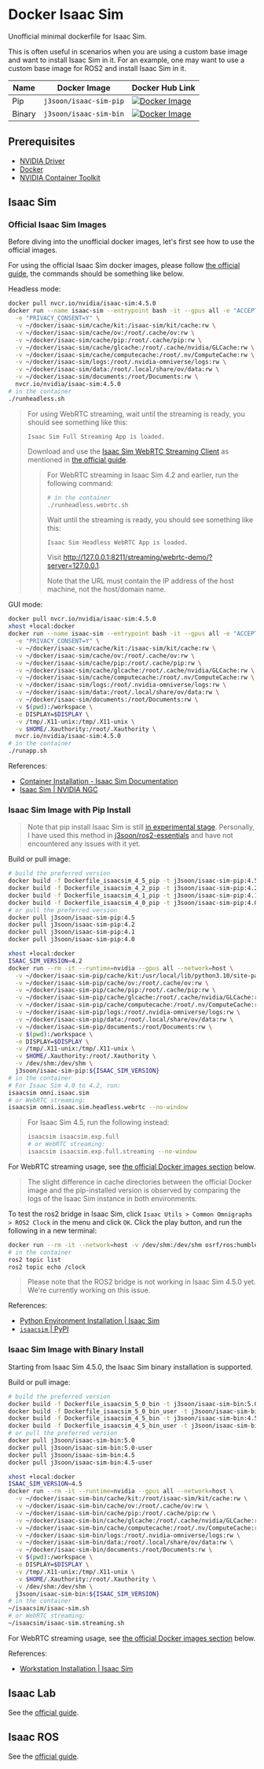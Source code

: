 # Docker Isaac Sim

Unofficial minimal dockerfile for Isaac Sim.

This is often useful in scenarios when you are using a custom base image and want to install Isaac Sim in it. For an example, one may want to use a custom base image for ROS2 and install Isaac Sim in it.

| Name | Docker Image | Docker Hub Link |
|------|--------------|-----------------|
| Pip | `j3soon/isaac-sim-pip` | [![Docker Image](https://img.shields.io/badge/dockerhub-image-important.svg?logo=docker)](https://hub.docker.com/r/j3soon/isaac-sim-pip/tags) |
| Binary | `j3soon/isaac-sim-bin` | [![Docker Image](https://img.shields.io/badge/dockerhub-image-important.svg?logo=docker)](https://hub.docker.com/r/j3soon/isaac-sim-bin/tags) |

## Prerequisites

- [NVIDIA Driver](https://ubuntu.com/server/docs/nvidia-drivers-installation)
- [Docker](https://docs.docker.com/engine/install/ubuntu/)
- [NVIDIA Container Toolkit](https://docs.nvidia.com/datacenter/cloud-native/container-toolkit/latest/install-guide.html)

## Isaac Sim

### Official Isaac Sim Images

Before diving into the unofficial docker images, let's first see how to use the official images.

For using the official Isaac Sim docker images, please follow [the official guide](https://docs.isaacsim.omniverse.nvidia.com/latest/installation/install_container.html#container-deployment), the commands should be something like below.

Headless mode:

```sh
docker pull nvcr.io/nvidia/isaac-sim:4.5.0
docker run --name isaac-sim --entrypoint bash -it --gpus all -e "ACCEPT_EULA=Y" --rm --network=host \
  -e "PRIVACY_CONSENT=Y" \
  -v ~/docker/isaac-sim/cache/kit:/isaac-sim/kit/cache:rw \
  -v ~/docker/isaac-sim/cache/ov:/root/.cache/ov:rw \
  -v ~/docker/isaac-sim/cache/pip:/root/.cache/pip:rw \
  -v ~/docker/isaac-sim/cache/glcache:/root/.cache/nvidia/GLCache:rw \
  -v ~/docker/isaac-sim/cache/computecache:/root/.nv/ComputeCache:rw \
  -v ~/docker/isaac-sim/logs:/root/.nvidia-omniverse/logs:rw \
  -v ~/docker/isaac-sim/data:/root/.local/share/ov/data:rw \
  -v ~/docker/isaac-sim/documents:/root/Documents:rw \
  nvcr.io/nvidia/isaac-sim:4.5.0
# in the container
./runheadless.sh
```

> For using WebRTC streaming, wait until the streaming is ready, you should see something like this:
> 
> ```
> Isaac Sim Full Streaming App is loaded.
> ```
> 
> Download and use the [Isaac Sim WebRTC Streaming Client](https://docs.isaacsim.omniverse.nvidia.com/latest/installation/download.html#isaac-sim-latest-release) as mentioned in [the official guide](https://docs.isaacsim.omniverse.nvidia.com/latest/installation/manual_livestream_clients.html#isaac-sim-setup-livestream-webrtc).
> 
> > For WebRTC streaming in Isaac Sim 4.2 and earlier, run the following command:
> >
> > ```sh
> > # in the container
> > ./runheadless.webrtc.sh
> > ```
> > Wait until the streaming is ready, you should see something like this:
> > ```
> > Isaac Sim Headless WebRTC App is loaded.
> > ```
> >
> > Visit <http://127.0.0.1:8211/streaming/webrtc-demo/?server=127.0.0.1>.
> >
> > Note that the URL must contain the IP address of the host machine, not the host/domain name.

GUI mode:

```sh
docker pull nvcr.io/nvidia/isaac-sim:4.5.0
xhost +local:docker
docker run --name isaac-sim --entrypoint bash -it --gpus all -e "ACCEPT_EULA=Y" --rm --network=host \
  -e "PRIVACY_CONSENT=Y" \
  -v ~/docker/isaac-sim/cache/kit:/isaac-sim/kit/cache:rw \
  -v ~/docker/isaac-sim/cache/ov:/root/.cache/ov:rw \
  -v ~/docker/isaac-sim/cache/pip:/root/.cache/pip:rw \
  -v ~/docker/isaac-sim/cache/glcache:/root/.cache/nvidia/GLCache:rw \
  -v ~/docker/isaac-sim/cache/computecache:/root/.nv/ComputeCache:rw \
  -v ~/docker/isaac-sim/logs:/root/.nvidia-omniverse/logs:rw \
  -v ~/docker/isaac-sim/data:/root/.local/share/ov/data:rw \
  -v ~/docker/isaac-sim/documents:/root/Documents:rw \
  -v $(pwd):/workspace \
  -e DISPLAY=$DISPLAY \
  -v /tmp/.X11-unix:/tmp/.X11-unix \
  -v $HOME/.Xauthority:/root/.Xauthority \
  nvcr.io/nvidia/isaac-sim:4.5.0
# in the container
./runapp.sh
```

References:

- [Container Installation - Isaac Sim Documentation](https://docs.isaacsim.omniverse.nvidia.com/latest/installation/install_container.html)
- [Isaac Sim \| NVIDIA NGC](https://catalog.ngc.nvidia.com/orgs/nvidia/containers/isaac-sim/tags)

### Isaac Sim Image with Pip Install

> Note that pip install Isaac Sim is still [in experimental stage](https://docs.isaacsim.omniverse.nvidia.com/latest/installation/install_python.html). Personally, I have used this method in [j3soon/ros2-essentials](https://github.com/j3soon/ros2-essentials) and have not encountered any issues with it yet.

Build or pull image:

```sh
# build the preferred version
docker build -f Dockerfile_isaacsim_4_5_pip -t j3soon/isaac-sim-pip:4.5 .
docker build -f Dockerfile_isaacsim_4_2_pip -t j3soon/isaac-sim-pip:4.2 .
docker build -f Dockerfile_isaacsim_4_1_pip -t j3soon/isaac-sim-pip:4.1 .
docker build -f Dockerfile_isaacsim_4_0_pip -t j3soon/isaac-sim-pip:4.0 .
# or pull the preferred version
docker pull j3soon/isaac-sim-pip:4.5
docker pull j3soon/isaac-sim-pip:4.2
docker pull j3soon/isaac-sim-pip:4.1
docker pull j3soon/isaac-sim-pip:4.0
```

```sh
xhost +local:docker
ISAAC_SIM_VERSION=4.2
docker run --rm -it --runtime=nvidia --gpus all --network=host \
  -v ~/docker/isaac-sim-pip/cache/kit:/usr/local/lib/python3.10/site-packages/omni/cache:rw \
  -v ~/docker/isaac-sim-pip/cache/ov:/root/.cache/ov:rw \
  -v ~/docker/isaac-sim-pip/cache/pip:/root/.cache/pip:rw \
  -v ~/docker/isaac-sim-pip/cache/glcache:/root/.cache/nvidia/GLCache:rw \
  -v ~/docker/isaac-sim-pip/cache/computecache:/root/.nv/ComputeCache:rw \
  -v ~/docker/isaac-sim-pip/logs:/root/.nvidia-omniverse/logs:rw \
  -v ~/docker/isaac-sim-pip/data:/root/.local/share/ov/data:rw \
  -v ~/docker/isaac-sim-pip/documents:/root/Documents:rw \
  -v $(pwd):/workspace \
  -e DISPLAY=$DISPLAY \
  -v /tmp/.X11-unix:/tmp/.X11-unix \
  -v $HOME/.Xauthority:/root/.Xauthority \
  -v /dev/shm:/dev/shm \
  j3soon/isaac-sim-pip:${ISAAC_SIM_VERSION}
# in the container
# For Isaac Sim 4.0 to 4.2, run:
isaacsim omni.isaac.sim
# or WebRTC streaming:
isaacsim omni.isaac.sim.headless.webrtc --no-window
```

> For Isaac Sim 4.5, run the following instead:
> 
> ```sh
> isaacsim isaacsim.exp.full
> # or WebRTC streaming:
> isaacsim isaacsim.exp.full.streaming --no-window
> ```

For WebRTC streaming usage, see [the official Docker images section](#official-docker-images) below.

> The slight difference in cache directories between the official Docker image and the pip-installed version is observed by comparing the logs of the Isaac Sim instance in both environments.

To test the ros2 bridge in Isaac Sim, click `Isaac Utils > Common Omnigraphs > ROS2 Clock` in the menu and click `OK`. Click the play button, and run the following in a new terminal:

```sh
docker run --rm -it --network=host -v /dev/shm:/dev/shm osrf/ros:humble-desktop-full bash
# in the container
ros2 topic list
ros2 topic echo /clock
```

> Please note that the ROS2 bridge is not working in Isaac Sim 4.5.0 yet. We're currently working on this issue.

References:

- [Python Environment Installation \| Isaac Sim](https://docs.isaacsim.omniverse.nvidia.com/latest/installation/install_python.html)
- [`isaacsim` \| PyPI](https://pypi.org/project/isaacsim/#history)

### Isaac Sim Image with Binary Install

Starting from Isaac Sim 4.5.0, the Isaac Sim binary installation is supported.

Build or pull image:

```sh
# build the preferred version
docker build -f Dockerfile_isaacsim_5_0_bin -t j3soon/isaac-sim-bin:5.0 .
docker build -f Dockerfile_isaacsim_5_0_bin_user -t j3soon/isaac-sim-bin:5.0-user .
docker build -f Dockerfile_isaacsim_4_5_bin -t j3soon/isaac-sim-bin:4.5 .
docker build -f Dockerfile_isaacsim_4_5_bin_user -t j3soon/isaac-sim-bin:4.5-user .
# or pull the preferred version
docker pull j3soon/isaac-sim-bin:5.0
docker pull j3soon/isaac-sim-bin:5.0-user
docker pull j3soon/isaac-sim-bin:4.5
docker pull j3soon/isaac-sim-bin:4.5-user
```

```sh
xhost +local:docker
ISAAC_SIM_VERSION=4.5
docker run --rm -it --runtime=nvidia --gpus all --network=host \
  -v ~/docker/isaac-sim-bin/cache/kit:/root/isaac-sim/kit/cache:rw \
  -v ~/docker/isaac-sim-bin/cache/ov:/root/.cache/ov:rw \
  -v ~/docker/isaac-sim-bin/cache/pip:/root/.cache/pip:rw \
  -v ~/docker/isaac-sim-bin/cache/glcache:/root/.cache/nvidia/GLCache:rw \
  -v ~/docker/isaac-sim-bin/cache/computecache:/root/.nv/ComputeCache:rw \
  -v ~/docker/isaac-sim-bin/logs:/root/.nvidia-omniverse/logs:rw \
  -v ~/docker/isaac-sim-bin/data:/root/.local/share/ov/data:rw \
  -v ~/docker/isaac-sim-bin/documents:/root/Documents:rw \
  -v $(pwd):/workspace \
  -e DISPLAY=$DISPLAY \
  -v /tmp/.X11-unix:/tmp/.X11-unix \
  -v $HOME/.Xauthority:/root/.Xauthority \
  -v /dev/shm:/dev/shm \
  j3soon/isaac-sim-bin:${ISAAC_SIM_VERSION}
# in the container
~/isaacsim/isaac-sim.sh
# or WebRTC streaming:
~/isaacsim/isaac-sim.streaming.sh
```

For WebRTC streaming usage, see [the official Docker images section](#official-docker-images) below.

References:

- [Workstation Installation \| Isaac Sim](https://docs.isaacsim.omniverse.nvidia.com/4.5.0/installation/install_workstation.html)

## Isaac Lab

See the [official guide](https://isaac-sim.github.io/IsaacLab/main/source/deployment/docker.html#running-pre-built-isaac-lab-container).

## Isaac ROS

See the [official guide](https://nvidia-isaac-ros.github.io/getting_started/dev_env_setup.html).

